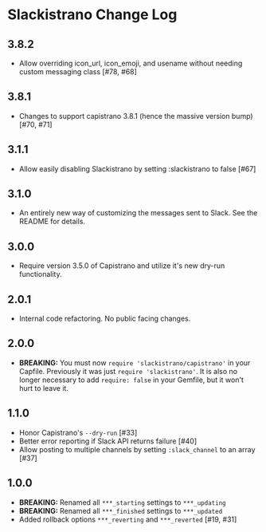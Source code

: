 # Slackistrano Change Log

3.8.2
-----

- Allow overriding icon_url, icon_emoji, and usename without needing custom
  messaging class [#78, #68]

3.8.1
-----

- Changes to support capistrano 3.8.1 (hence the massive version bump) [#70, #71]

3.1.1
-----

- Allow easily disabling Slackistrano by setting :slackistrano to false [#67]

3.1.0
-----

- An entirely new way of customizing the messages sent to Slack. See the README for details.

3.0.0
-----

- Require version 3.5.0 of Capistrano and utilize it's new dry-run functionality.

2.0.1
-----

- Internal code refactoring. No public facing changes.

2.0.0
-----

- **BREAKING:** You must now `require 'slackistrano/capistrano'` in your Capfile.
  Previously it was just `require 'slackistrano'`. It is also no longer necessary
  to add `require: false` in your Gemfile, but it won't hurt to leave it.

1.1.0
-----

- Honor Capistrano's `--dry-run` [#33]
- Better error reporting if Slack API returns failure [#40]
- Allow posting to multiple channels by setting `:slack_channel` to an array [#37]


1.0.0
-----

- **BREAKING:** Renamed all `***_starting` settings to `***_updating`
- **BREAKING:** Renamed all `***_finished` settings to `***_updated`
- Added rollback options `***_reverting` and `***_reverted` [#19, #31]

